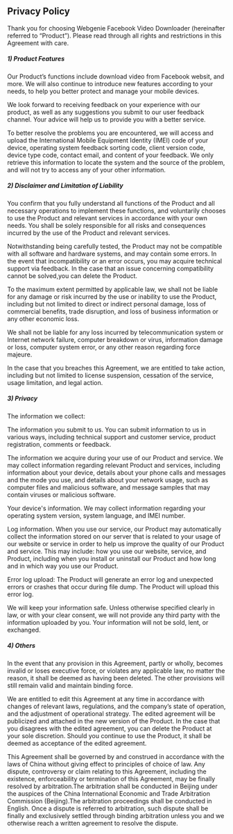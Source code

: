 ## Privacy Policy

Thank you for choosing Webgenie Facebook Video Downloader (hereinafter referred to “Product”). Please read through all rights and restrictions in this Agreement with care.

##### 1) Product Features

Our Product’s functions include download video from Facebook websit, and more. We will also continue to introduce new features according to your needs, to help you better protect and manage your mobile devices.

We look forward to receiving feedback on your experience with our product, as well as any suggestions you submit to our user feedback channel. Your advice will help us to provide you with a better service.

To better resolve the problems you are encountered, we will access and upload the International Mobile Equipment Identity (IMEI) code of your device, operating system feedback sorting code, client version code, device type code, contact email, and content of your feedback. We only retrieve this information to locate the system and the source of the problem, and will not try to access any of your other information.

##### 2) Disclaimer and Limitation of Liability

You confirm that you fully understand all functions of the Product and all necessary operations to implement these functions, and voluntarily chooses to use the Product and relevant services in accordance with your own needs. You shall be solely responsible for all risks and consequences incurred by the use of the Product and relevant services.

Notwithstanding being carefully tested, the Product may not be compatible with all software and hardware systems, and may contain some errors. In the event that incompatibility or an error occurs, you may acquire technical support via feedback. In the case that an issue concerning compatibility cannot be solved,you can delete the Product.

To the maximum extent permitted by applicable law, we shall not be liable for any damage or risk incurred by the use or inability to use the Product, including but not limited to direct or indirect personal damage, loss of commercial benefits, trade disruption, and loss of business information or any other economic loss.

We shall not be liable for any loss incurred by telecommunication system or Internet network failure, computer breakdown or virus, information damage or loss, computer system error, or any other reason regarding force majeure.

In the case that you breaches this Agreement, we are entitled to take action, including but not limited to license suspension, cessation of the service, usage limitation, and legal action.

##### 3) Privacy

The information we collect:

The information you submit to us. You can submit information to us in various ways, including technical support and customer service, product registration, comments or feedback.

The information we acquire during your use of our Product and service. We may collect information regarding relevant Product and services, including information about your device, details about your phone calls and messages and the mode you use, and details about your network usage, such as computer files and malicious software, and message samples that may contain viruses or malicious software.

Your device's information. We may collect information regarding your operating system version, system language, and IMEI number.

Log information. When you use our service, our Product may automatically collect the information stored on our server that is related to your usage of our website or service in order to help us improve the quality of our Product and service. This may include: how you use our website, service, and Product, including when you install or uninstall our Product and how long and in which way you use our Product.

Error log upload: The Product will generate an error log and unexpected errors or crashes that occur during file dump. The Product will upload this error log.

We will keep your information safe. Unless otherwise specified clearly in law, or with your clear consent, we will not provide any third party with the information uploaded by you. Your information will not be sold, lent, or exchanged.

##### 4) Others

In the event that any provision in this Agreement, partly or wholly, becomes invalid or loses executive force, or violates any applicable law, no matter the reason, it shall be deemed as having been deleted. The other provisions will still remain valid and maintain binding force.

We are entitled to edit this Agreement at any time in accordance with changes of relevant laws, regulations, and the company’s state of operation, and the adjustment of operational strategy. The edited agreement will be publicized and attached in the new version of the Product. In the case that you disagrees with the edited agreement, you can delete the Product at your sole discretion. Should you continue to use the Product, it shall be deemed as acceptance of the edited agreement.

This Agreement shall be governed by and construed in accordance with the laws of China without giving effect to principles of choice of law. Any dispute, controversy or claim relating to this Agreement, including the existence, enforceability or termination of this Agreement, may be finally resolved by arbitration.The arbitration shall be conducted in Beijing under the auspices of the China International Economic and Trade Arbitration Commission (Beijing).The arbitration proceedings shall be conducted in English. Once a dispute is referred to arbitration, such dispute shall be finally and exclusively settled through binding arbitration unless you and we otherwise reach a written agreement to resolve the dispute.
